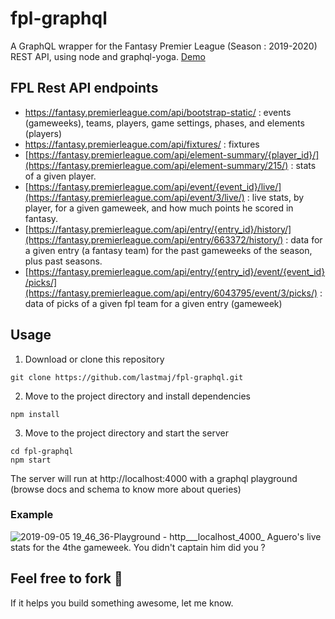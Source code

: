 # fpl-graphql
A GraphQL wrapper for the Fantasy Premier League (Season : 2019-2020) REST API, using node and graphql-yoga. [Demo](http://graphql-fpl.herokuapp.com/)

## FPL Rest API endpoints
- https://fantasy.premierleague.com/api/bootstrap-static/ : events (gameweeks), teams, players, game settings, phases, 
and elements (players)
- https://fantasy.premierleague.com/api/fixtures/ : fixtures
- [https://fantasy.premierleague.com/api/element-summary/{player_id}/](https://fantasy.premierleague.com/api/element-summary/215/) : 
stats of a given player.
- [https://fantasy.premierleague.com/api/event/{event_id}/live/](https://fantasy.premierleague.com/api/event/3/live/) : live
stats, by player, for a given gameweek, and how much points he scored in fantasy.
- [https://fantasy.premierleague.com/api/entry/{entry_id}/history/](https://fantasy.premierleague.com/api/entry/663372/history/) : 
 data for a given entry (a fantasy team) for the past gameweeks of the season, plus past seasons.
- [https://fantasy.premierleague.com/api/entry/{entry_id}/event/{event_id}/picks/](https://fantasy.premierleague.com/api/entry/6043795/event/3/picks/) : 
data of picks of a given fpl team for a given entry (gameweek)

## Usage
1. Download or clone this repository
```
git clone https://github.com/lastmaj/fpl-graphql.git
```
2. Move to the project directory and install dependencies
```
npm install
```
3. Move to the project directory and start the server
```
cd fpl-graphql
npm start
```

The server will run at http://localhost:4000 with a graphql playground (browse docs and schema to know more about queries)

### Example
![2019-09-05 19_46_36-Playground - http___localhost_4000_](https://user-images.githubusercontent.com/16566237/64362042-d3a65380-d01e-11e9-9abe-cddfc84e5469.png)
Aguero's live stats for the 4the gameweek. You didn't captain him did you ? 

## Feel free to fork :fork_and_knife:
If it helps you build something awesome, let me know. 
